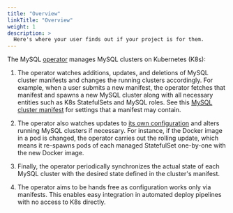 ```yaml
---
title: "Overview"
linkTitle: "Overview"
weight: 1
description: >
  Here's where your user finds out if your project is for them.
---
```


The MySQL [operator](https://coreos.com/blog/introducing-operators.html)
manages MySQL clusters on Kubernetes (K8s):

1. The operator watches additions, updates, and deletions of MySQL cluster
   manifests and changes the running clusters accordingly.  For example, when a
   user submits a new manifest, the operator fetches that manifest and spawns a
   new MySQL cluster along with all necessary entities such as K8s
   StatefulSets and MySQL roles.  See this
   [MySQL cluster manifest](../manifests/minimal-mysql-manifest.yaml)
   for settings that a manifest may contain.

2. The operator also watches updates to [its own configuration](../manifests/configmap.yaml)
   and alters running MySQL clusters if necessary.  For instance, if the
   Docker image in a pod is changed, the operator carries out the rolling
   update, which means it re-spawns pods of each managed StatefulSet one-by-one
   with the new Docker image.

3. Finally, the operator periodically synchronizes the actual state of each
   MySQL cluster with the desired state defined in the cluster's manifest.

4. The operator aims to be hands free as configuration works only via manifests.
   This enables easy integration in automated deploy pipelines with no access to
   K8s directly.